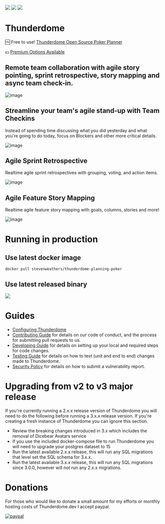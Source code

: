 ![](https://github.com/StevenWeathers/thunderdome-planning-poker/workflows/ci/badge.svg)
[![](https://img.shields.io/docker/pulls/stevenweathers/thunderdome-planning-poker.svg)](https://hub.docker.com/r/stevenweathers/thunderdome-planning-poker)
[![](https://img.shields.io/github/v/release/stevenweathers/thunderdome-planning-poker?include_prereleases)](https://github.com/StevenWeathers/thunderdome-planning-poker/releases/latest)

# Thunderdome

🆓 Free to use! [Thunderdome Open Source Poker Planner](https://thunderdome.dev/)

💵 [Premium Options Available](https://thunderdome.dev/subscriptions/pricing)

## Remote team collaboration with agile story pointing, sprint retrospective, story mapping and async team check-in.

![image](https://user-images.githubusercontent.com/846933/95778842-eb76ef00-0c96-11eb-99d8-af5d098c12ee.png)

## Streamline your team's agile stand-up with Team Checkins

Instead of spending time discussing what you did yesterday and what you're going to do today, focus on Blockers and
other more critical details.

![image](https://user-images.githubusercontent.com/846933/146627094-1f31a277-a454-4fd1-b707-ecb95559e9ad.png)

## Agile Sprint Retrospective

Realtime agile sprint retrospectives with grouping, voting, and action items.

![image](https://user-images.githubusercontent.com/846933/173260209-3ef3299f-f1b2-41e8-802f-17d40649c66d.png)

## Agile Feature Story Mapping

Realtime agile feature story mapping with goals, columns, stories and more!

![image](https://user-images.githubusercontent.com/846933/173260211-304a973d-4ede-494f-bb7d-b7e5c86a4e6e.png)

# Running in production

## Use latest docker image

```
docker pull stevenweathers/thunderdome-planning-poker
```

## Use latest released binary

[![](https://img.shields.io/github/v/release/stevenweathers/thunderdome-planning-poker?include_prereleases)](https://github.com/StevenWeathers/thunderdome-planning-poker/releases/latest)

# Guides

- [Configuring Thunderdome](docs/CONFIGURATION.md)
- [Contributing Guide](docs/CONTRIBUTING.md) for details on our code of conduct, and the process for submitting pull
  requests to us.
- [Developing Guide](docs/DEVELOPING.md) for details on setting up your local and required steps for code changes.
- [Testing Guide](docs/TESTING.md) for details on how to test (unit and end to end) changes made to Thunderdome.
- [Security Policy](docs/SECURITY.md) for details on how to submit a vulnerability report.

# Upgrading from v2 to v3 major release

If you're currently running a 2.x.x release version of Thunderdome you will need to do the following before running a
3.x.x release version. If you're creating a fresh instance of Thunderdome you can ignore this section.

- Review the breaking changes introduced in 3.x which includes the removal of Dicebear Avatars service
- If you use the included docker-compose file to run Thunderdome you will need to upgrade your postgres dataset to 15
- Run the latest available 2.x.x release, this will run any SQL migrations that level set the SQL schema for 3.x.x.
- Run the latest available 3.x.x release, this will run any SQL migrations since 3.0.0, however will not run any 2.x.x
  migrations.

# Donations

For those who would like to donate a small amount for my efforts or monthly hosting costs of Thunderdome.dev I accept
paypal.

[![paypal](https://www.paypalobjects.com/en_US/i/btn/btn_donateCC_LG.gif)](https://paypal.me/smweathers?locale.x=en_US)

